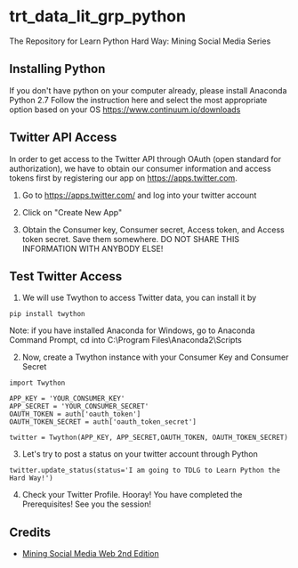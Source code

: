 # trt_data_lit_grp_python
The Repository for Learn Python Hard Way: Mining Social Media Series

Installing Python
---------

If you don't have python on your computer already, please install Anaconda Python 2.7
Follow the instruction here and select the most appropriate option based on your OS
https://www.continuum.io/downloads

Twitter API Access
---------
In order to get access to the Twitter API through OAuth (open standard for authorization), 
we have to obtain our consumer information and access tokens first by registering 
our app on https://apps.twitter.com.

1. Go to https://apps.twitter.com/ and log into your twitter account

2. Click on "Create New App"

3. Obtain the Consumer key, Consumer secret, Access token, and Access token secret. Save them somewhere.
DO NOT SHARE THIS INFORMATION WITH ANYBODY ELSE!

Test Twitter Access
---------
1. We will use Twython to access Twitter data, you can install it by 
```
pip install twython
```
Note: if you have installed Anaconda for Windows, go to Anaconda Command Prompt, cd into C:\Program Files\Anaconda2\Scripts

2. Now, create a Twython instance with your Consumer Key and Consumer Secret

```
import Twython

APP_KEY = 'YOUR_CONSUMER_KEY'
APP_SECRET = 'YOUR_CONSUMER_SECRET'
OAUTH_TOKEN = auth['oauth_token']
OAUTH_TOKEN_SECRET = auth['oauth_token_secret']

twitter = Twython(APP_KEY, APP_SECRET,OAUTH_TOKEN, OAUTH_TOKEN_SECRET)
```

3. Let's try to post a status on your twitter account through Python
```
twitter.update_status(status='I am going to TDLG to Learn Python the Hard Way!')
```

4. Check your Twitter Profile. Hooray! You have completed the Prerequisites! See you the session!

Credits
---------
* [Mining Social Media Web 2nd Edition](https://github.com/ptwobrussell/Mining-the-Social-Web-2nd-Edition)
